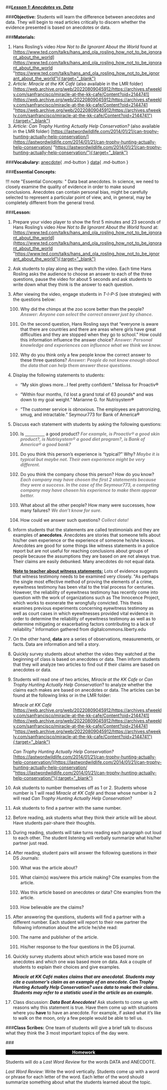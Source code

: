 ##***<u>Lesson 1: Anecdotes vs. Data</u>***

###**Objective:**
Students will learn the difference between anecdotes and data. They will begin to read articles critically to
discern whether the evidence presented is based on anecdotes or data.

###**Materials:**
1. Hans Rosling’s video *How Not to Be Ignorant About the World* found at
[https://www.ted.com/talks/hans_and_ola_rosling_how_not_to_be_ignorant_about_the_world](https://www.ted.com/talks/hans_and_ola_rosling_how_not_to_be_ignorant_about_the_world "https://www.ted.com/talks/hans_and_ola_rosling_how_not_to_be_ignorant_about_the_world"){:target="_blank"}
2. *Article: Miracle at the KK Café* (also available in the LMR folder)
[https://web.archive.org/web/20220809045912/https://archives.sfweekly.com/sanfrancisco/miracle-at-the-kk-cafe/Content?oid=2144741](https://web.archive.org/web/20220809045912/https://archives.sfweekly.com/sanfrancisco/miracle-at-the-kk-cafe/Content?oid=2144741 "https://web.archive.org/web/20220809045912/https://archives.sfweekly.com/sanfrancisco/miracle-at-the-kk-cafe/Content?oid=2144741"){:target="_blank"}
3. *Article: Can Trophy Hunting Actually Help Conservation?* (also available in the LMR folder)
[https://lastwordwildlife.com/2014/01/21/can-trophy-hunting-actually-help-conservation/](https://lastwordwildlife.com/2014/01/21/can-trophy-hunting-actually-help-conservation/ "https://lastwordwildlife.com/2014/01/21/can-trophy-hunting-actually-help-conservation/"){:target="_blank"}

###**Vocabulary:**
[anecdote](../../vocabulary/unit3/#anecdote "stories that someone tells about his/her own experience or the experience of someone he/she knows"){ .md-button }
[data](../../vocabulary/unit3/#data "information, or observations, that have been gathered and recorded"){ .md-button }

###**Essential Concepts:**

!!! note "Essential Concepts: "
    Data beat anecdotes. In science, we need to closely examine the quality of
    evidence in order to make sound conclusions. Anecdotes can contain personal bias, might be carefully
    selected to represent a particular point of view, and, in general, may be completely different from the
    general trend.

###**Lesson:**
1. Prepare your video player to show the first 5 minutes and 23 seconds of Hans Rosling’s video
*How Not to Be Ignorant About the World* found at:
[https://www.ted.com/talks/hans_and_ola_rosling_how_not_to_be_ignorant_about_the_world](https://www.ted.com/talks/hans_and_ola_rosling_how_not_to_be_ignorant_about_the_world "https://www.ted.com/talks/hans_and_ola_rosling_how_not_to_be_ignorant_about_the_world"){:target="_blank"}

2. Ask students to play along as they watch the video. Each time Hans Rosling asks the audience to
choose an answer to each of the three questions, pause the video for about 5 seconds and ask
students to write down what they think is the answer to each question.

3. After viewing the video, engage students in *T-I-P-S* (see strategies) with the questions below:

    100. Why did the chimps at the zoo score better than the people? <span style="color:grey">***Answer: Anyone can
    select the correct answer just by chance.***</span>

    100. On the second question, Hans Rosling says that “everyone is aware that there are
    countries and there are areas where girls have great difficulties and they are stopped
    when they go to school.” How could this information influence the answer choice?
    <span style="color:grey">***Answer: Personal knowledge and experiences can influence what we think we
    know.***</span>

    100. Why do you think only a few people know the correct answer to these three questions?
    <span style="color:grey">***Answer: People do not know enough about the data that can help them answer
    these questions.***</span>

4. Display the following statements to students:

    * “My skin glows more…I feel pretty confident.” Melissa for Proactiv®

    * “Within four months, I'd lost a grand total of 63 pounds\* and was down to my goal weight.”
    Marianne G. for Nutrisystem®

    * “The customer service is obnoxious. The employees are patronizing, smug, and intractable.”
    Seymour773 for Bank of America®

5. Discuss each statement with students by asking the following questions:

    100. Is <u>&nbsp;&nbsp;&nbsp;&nbsp;</u><u>&nbsp;&nbsp;&nbsp;&nbsp;</u><u>&nbsp;&nbsp;&nbsp;&nbsp;</u><u>&nbsp;&nbsp;&nbsp;&nbsp;</u> a good product? <span style="color:grey">***For example, is Proactiv® a good skin
    product?, is Nutrisystem® a good diet program?, is Bank of America® a good
    bank?***</span>

    100. Do you think this person’s experience is “typical?” Why? <span style="color:grey">***Maybe it is typical but maybe
    not. Their own experience might be very different.***</span>

    100. Do you think the company chose this person? How do you know? <span style="color:grey">***Each company may
    have chosen the first 2 statements because they were a success. In the case of the
    Seymour773, a competing company may have chosen his experience to make
    them appear better.***</span>

    100. What about all the other people? How many were successes, how many failures? <span style="color:grey">***We
    don’t know for sure.***</span>
    
    100. How could we answer such questions? <span style="color:grey">***Collect data!***</span>

6. Inform students that the statements are called testimonials and they are examples of **anecdotes**.
Anecdotes are stories that someone tells about his/her own experience or the experience of
someone he/she knows. Anecdotes are good for some things like witness statements in a police
report but are not useful for reaching conclusions about groups of people because the
assumptions they are based on are not always true. Their claims are easily debunked. Many
anecdotes do not equal data.

    **<u>Note to teacher about witness statements:</u>** Lots of evidence suggests that witness testimony
    needs to be examined very closely. "As perhaps the single most effective method of proving the
    elements of a crime, eyewitness testimony has been vital to the trial process for centuries.
    However, the reliability of eyewitness testimony has recently come into question with the work of
    organizations such as The Innocence Project, which works to exonerate the wrongfully convicted.
    This thesis examines previous experiments concerning eyewitness testimony as well as court
    cases in which eyewitnesses provided vital evidence in order to determine the reliability of
    eyewitness testimony as well as to determine mitigating or exacerbating factors contributing to a
    lack of reliability." Information gathered from digitalcommons.liberty.edu

7. On the other hand, **data** are a series of observations, measurements, or facts. Data are
information and tell a story.

8. Quickly survey students about whether the video they watched at the beginning of class is based
on anecdotes or data. Then inform students that they will analyze two articles to find out if their
claims are based on anecdotes or data.

9. Students will read one of two articles, *Miracle at the KK Cafe* or *Can Trophy Hunting Actually
Help Conservation*? to analyze whether the claims each makes are based on anecdotes or data.
The articles can be found at the following links or in the LMR folder:

    *Miracle at KK Café*<br>
    [https://web.archive.org/web/20220809045912/https://archives.sfweekly.com/sanfrancisco/miracle-at-the-kk-cafe/Content?oid=2144741](https://web.archive.org/web/20220809045912/https://archives.sfweekly.com/sanfrancisco/miracle-at-the-kk-cafe/Content?oid=2144741 "https://web.archive.org/web/20220809045912/https://archives.sfweekly.com/sanfrancisco/miracle-at-the-kk-cafe/Content?oid=2144741"){:target="_blank"}

    *Can Trophy Hunting Actually Help Conservation?*<br>
    [https://lastwordwildlife.com/2014/01/21/can-trophy-hunting-actually-help-conservation/](https://lastwordwildlife.com/2014/01/21/can-trophy-hunting-actually-help-conservation/ "https://lastwordwildlife.com/2014/01/21/can-trophy-hunting-actually-help-conservation/"){:target="_blank"}

10. Ask students to number themselves off as 1 or 2. Students whose number is 1 will read *Miracle at
KK Café* and those whose number is 2 will read *Can Trophy Hunting Actually Help Conservation*?

11. Ask students to find a partner with the same number.

12. Before reading, ask students what they think their article will be about. Have students pair-share
their thoughts.

13. During reading, students will take turns reading each paragraph out loud to each other. The
student listening will verbally summarize what his/her partner just read.

14. After reading, student pairs will answer the following questions in their DS Journals:

    100. What was the article about?

    100. What claim(s) was/were this article making? Cite examples from the article.

    100. Was this article based on anecdotes or data? Cite examples from the article.

    100. How believable are the claims?

15. After answering the questions, students will find a partner with a different number. Each student
will report to their new partner the following information about the article he/she read:

    100. The name and publisher of the article.

    100. His/her response to the four questions in the DS journal.
    
16. Quickly survey students about which article was based more on anecdotes and which one was
based more on data. Ask a couple of students to explain their choices and give examples.

    ***Miracle at KK Café makes claims that are anecdotal. Students may cite a customer’s claim
    as an example of an anecdote. Can Trophy Hunting Actually Help Conservation? uses data
    to make their claims. Students may refer to a statistic used in the article as an example.***

17. Class discussion: ***Data Beat Anecdotes!*** Ask students to come up with reasons why this
statement is true. Have them come up with situations where you **have** to have an anecdote. For
example, if asked what it’s like to walk on the moon, only a few people would be able to tell us.

###**Class Scribes:**
One team of students will give a brief talk to discuss what they think the 3 most important topics of the
day were.

###<p style="background: black; color: white; text-align: center;">**Homework**</p>
Students will do a *Last Word Review* for the words DATA and ANECDOTE.

*Last Word Review:* Write the word vertically. Students come up with a word or phrase for each letter of
the word. Each letter of the word should summarize something about what the students learned about the
topic.
